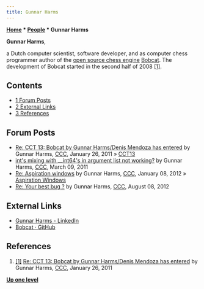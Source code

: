 ```yaml
---
title: Gunnar Harms
---
```

**[Home](Home "Home") * [People](People "People") * Gunnar Harms**

**Gunnar Harms**,

a Dutch computer scientist, software developer, and as computer chess programmer author of the [open source chess engine](Category:Open_Source "Category:Open Source") [Bobcat](Bobcat "Bobcat").
The development of Bobcat started in the second half of 2008 <a id="cite-note-1" href="#cite-ref-1">[1]</a>.

## Contents

- [1 Forum Posts](#forum-posts)
- [2 External Links](#external-links)
- [3 References](#references)

## Forum Posts

- [Re: CCT 13: Bobcat by Gunnar Harms/Denis Mendoza has entered](http://www.talkchess.com/forum3/viewtopic.php?f=2&t=37795&start=5) by Gunnar Harms, [CCC](CCC "CCC"), January 26, 2011 » [CCT13](CCT13 "CCT13")
- [int's mixing with \_\_int64's in argument list not working?](http://www.talkchess.com/forum3/viewtopic.php?f=7&t=38350) by Gunnar Harms, [CCC](CCC "CCC"), March 09, 2011
- [Re: Aspiration windows](http://www.talkchess.com/forum3/viewtopic.php?f=7&t=41870&start=3) by Gunnar Harms, [CCC](CCC "CCC"), January 08, 2012 » [Aspiration Windows](Aspiration_Windows "Aspiration Windows")
- [Re: Your best bug ?](http://www.talkchess.com/forum3/viewtopic.php?f=7&t=44706&start=21) by Gunnar Harms, [CCC](CCC "CCC"), August 08, 2012

## External Links

- [Gunnar Harms - LinkedIn](https://www.linkedin.com/in/gunnar-harms-70005a16)
- [Bobcat · GitHub](https://github.com/Bobcat)

## References

1. <a id="cite-ref-1" href="#cite-note-1">[1]</a> [Re: CCT 13: Bobcat by Gunnar Harms/Denis Mendoza has entered](http://www.talkchess.com/forum3/viewtopic.php?t=37795&start=5) by Gunnar Harms, [CCC](CCC "CCC"), January 26, 2011

**[Up one level](People "People")**

